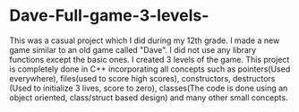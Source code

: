 # Dave-Full-game-3-levels-
This was a casual project which I did during my 12th grade. I made a new game similar to an old game called "Dave". I did not use any library functions except the basic ones. I created 3 levels of the game. This project is completely done in C++ incorporating all concepts such as pointers(Used everywhere), files(used to score high scores), constructors, destructors (Used to initialize 3 lives, score to zero), classes(The code is done using an object oriented, class/struct based design) and many other small concepts.
